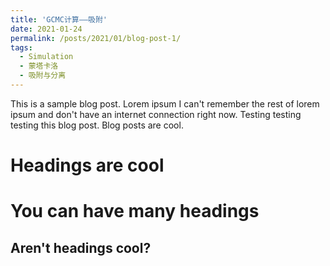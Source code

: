 ```yaml
---
title: 'GCMC计算——吸附'
date: 2021-01-24
permalink: /posts/2021/01/blog-post-1/
tags:
  - Simulation
  - 蒙塔卡洛
  - 吸附与分离
---
```


This is a sample blog post. Lorem ipsum I can't remember the rest of lorem ipsum and don't have an internet connection right now. Testing testing testing this blog post. Blog posts are cool.

Headings are cool
======

You can have many headings
======

Aren't headings cool?
------
